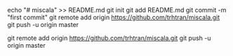 echo "# miscala" >> README.md
git init
git add README.md
git commit -m "first commit"
git remote add origin https://github.com/trhtran/miscala.git
git push -u origin master

git remote add origin https://github.com/trhtran/miscala.git
git push -u origin master
